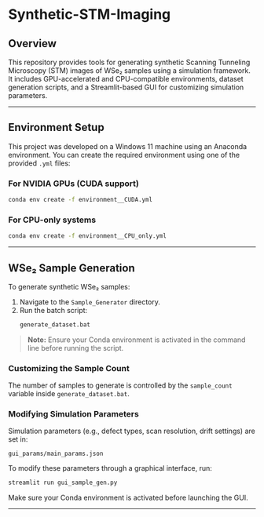 # Synthetic-STM-Imaging

## Overview

This repository provides tools for generating synthetic Scanning Tunneling Microscopy (STM) images of WSe₂ samples using a simulation framework. It includes GPU-accelerated and CPU-compatible environments, dataset generation scripts, and a Streamlit-based GUI for customizing simulation parameters.

---

## Environment Setup

This project was developed on a Windows 11 machine using an Anaconda environment. You can create the required environment using one of the provided `.yml` files:

### For NVIDIA GPUs (CUDA support)
```bash
conda env create -f environment__CUDA.yml
```

### For CPU-only systems
```bash
conda env create -f environment__CPU_only.yml
```
---

## WSe₂ Sample Generation

To generate synthetic WSe₂ samples:

1. Navigate to the `Sample_Generator` directory.
2. Run the batch script:
   ```bash
   generate_dataset.bat
   ```

> **Note:** Ensure your Conda environment is activated in the command line before running the script.

### Customizing the Sample Count

The number of samples to generate is controlled by the `sample_count` variable inside `generate_dataset.bat`.

### Modifying Simulation Parameters

Simulation parameters (e.g., defect types, scan resolution, drift settings) are set in:

```
gui_params/main_params.json
```

To modify these parameters through a graphical interface, run:

```bash
streamlit run gui_sample_gen.py
```

Make sure your Conda environment is activated before launching the GUI.

---

